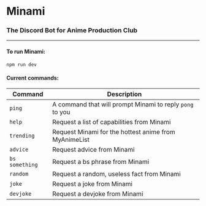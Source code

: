 # Minami

### The Discord Bot for Anime Production Club

---

#### To run Minami:

`npm run dev`

#### Current commands:

| Command        | Description                                              |
| -------------- | -------------------------------------------------------- |
| `ping`         | A command that will prompt Minami to reply `pong` to you |
| `help`         | Request a list of capabilities from Minami               |
| `trending`     | Request Minami for the hottest anime from MyAnimeList    |
| `advice`       | Request advice from Minami                               |
| `bs something` | Request a bs phrase from Minami                          |
| `random`       | Request a random, useless fact from Minami               |
| `joke`         | Request a joke from Minami                               |
| `devjoke`      | Request a devjoke from Minami                            |
